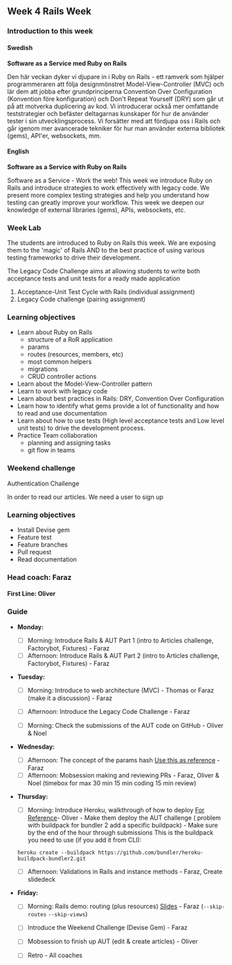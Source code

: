 ## Week 4 Rails Week
### Introduction to this week

#### Swedish
**Software as a Service med Ruby on Rails**

Den här veckan dyker vi djupare in i Ruby on Rails - ett ramverk som hjälper programmeraren att följa designmönstret Model-View-Controller (MVC) och lär dem att jobba efter grundprinciperna Convention Over Configuration (Konvention före konfiguration) och Don't Repeat Yourself (DRY) som går ut på att motverka duplicering av kod. Vi introducerar också mer omfattande teststrategier och befäster deltagarnas kunskaper för hur de använder tester i sin utvecklingsprocess. Vi forsätter med att fördjupa oss i Rails och går igenom mer avancerade tekniker för hur man använder externa bibliotek (gems), API'er, websockets, mm.


#### English
**Software as a Service with Ruby on Rails**

Software as a Service - Work the web! This week we introduce Ruby on Rails and introduce strategies to work effectively with legacy code. We present more complex testing strategies and help you understand how testing can greatly improve your workflow. This week we deepen our knowledge of external libraries (gems), APIs, websockets, etc.

### Week Lab
The students are introduced to Ruby on Rails this week. We are exposing them to the 'magic' of Rails AND to the best practice of using various testing frameworks to drive their development.

The Legacy Code Challenge aims at allowing students to write both acceptance tests and unit tests for a ready made application
1. Acceptance-Unit Test Cycle with Rails (individual assignment)
2. Legacy Code challenge (pairing assignment)


### Learning objectives
* Learn about Ruby on Rails
  - structure of a RoR application
  - params
  - routes (resources, members, etc)
  - most common helpers
  - migrations
  - CRUD controller actions
* Learn about the Model-View-Controller pattern
* Learn to work with legacy code
* Learn about best practices in Rails: DRY, Convention Over Configuration
* Learn how to identify what gems provide a lot of functionality and how to read and use documentation
* Learn about how to use tests (High level acceptance tests and Low level unit tests) to drive the development process.
* Practice Team collaboration
  - planning and assigning tasks
  - git flow in teams

### Weekend challenge
Authentication Challenge

In order to read our articles. We need a user to sign up


### Learning objectives
* Install Devise gem
* Feature test
* Feature branches
* Pull request
* Read documentation

### Head coach: Faraz
#### First Line: Oliver

### Guide
- **Monday:** 
  - [ ] Morning: Introduce Rails & AUT Part 1 (intro to Articles challenge, Factorybot, Fixtures) - Faraz
  - [ ] Afternoon: Introduce Rails & AUT Part 2 (intro to Articles challenge, Factorybot, Fixtures) - Faraz

- **Tuesday:** 
  - [ ] Morning: Introduce to web architecture (MVC) - Thomas or Faraz (make it a discussion) - Faraz
  - [ ] Afternoon: Introduce the Legacy Code Challenge - Faraz 
  - [ ] Morning: Check the submissions of the AUT code on GitHub - Oliver & Noel


- **Wednesday:**
  - [ ] Afternoon: The concept of the params hash [Use this as reference](https://www.youtube.com/watch?v=y57OnWV6dRE) - Faraz
  - [ ] Afternoon: Mobsession making and reviewing PRs - Faraz, Oliver & Noel (timebox for max 30 min 15 min coding 15 min review)

- **Thursday:**
  - [ ] Morning: Introduce Heroku, walkthrough of how to deploy [For Reference](https://devcenter.heroku.com/articles/getting-started-with-ruby)- Oliver - Make them deploy the AUT challenge ( problem with buildpack for bundler 2 add a specific buildpack) - Make sure by the end of the hour through submissions
  This is the buildpack you need to use (if you add it from CLI): 

  ```
  heroku create --buildpack https://github.com/bundler/heroku-buildpack-bundler2.git
  ```
  
  - [ ] Afternoon: Validations in Rails and instance methods - Faraz, Create slidedeck
      
- **Friday:**
  - [ ] Morning: Rails demo: routing (plus resources) [Slides](https://docs.google.com/presentation/d/1Eu_x1eO9Zkmkb1RyflUONTipOjnDUtfUmSabO8-jyoQ) - Faraz (`--skip-routes` `--skip-views`)
  - [ ] Introduce the Weekend Challenge (Devise Gem) - Faraz
  - [ ] Mobsession to finish up AUT (edit & create articles) - Oliver
  - [ ] Retro - All coaches  
  
